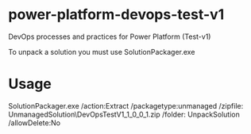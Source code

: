 # power-platform-devops-test-v1

DevOps processes and practices for Power Platform (Test-v1)

To unpack a solution you must use SolutionPackager.exe

# Usage

SolutionPackager.exe /action:Extract /packagetype:unmanaged /zipfile: UnmanagedSolution\DevOpsTestV1_1_0_0_1.zip /folder: UnpackSolution /allowDelete:No

